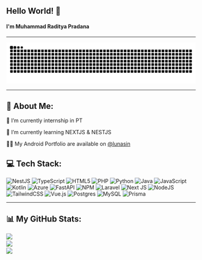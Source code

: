 ## Hello World! 🙌 
#### I'm Muhammad Raditya Pradana 

***

<img src="https://raw.githubusercontent.com/nyok26/nyok26/output/snake.svg" alt="Snake animation" />

***

<!-- ![gif coding](https://media.giphy.com/media/v1.Y2lkPTc5MGI3NjExcno4amt3ZjZ6NHZld28zczhxa2RsaTF0djZxeG0xanQ0YTc5cXVyNiZlcD12MV9naWZzX3NlYXJjaCZjdD1n/S9d8XB557e8phGLBVS/giphy.gif) -->

## 💫 About Me:
🔭 I’m currently internship in PT 

🌱 I’m currently learning NEXTJS & NESTJS

👨‍💻 My Android Portfolio are available on <a href="https://lunasin.polban.studio/" target="_blank">@lunasin</a>


## 💻 Tech Stack:
![NestJS](https://img.shields.io/badge/nestjs-%23E0234E.svg?style=for-the-badge&logo=nestjs&logoColor=white) ![TypeScript](https://img.shields.io/badge/typescript-%23007ACC.svg?style=for-the-badge&logo=typescript&logoColor=white) ![HTML5](https://img.shields.io/badge/html5-%23E34F26.svg?style=for-the-badge&logo=html5&logoColor=white) ![PHP](https://img.shields.io/badge/php-%23777BB4.svg?style=for-the-badge&logo=php&logoColor=white) ![Python](https://img.shields.io/badge/python-3670A0?style=for-the-badge&logo=python&logoColor=ffdd54) ![Java](https://img.shields.io/badge/java-%23ED8B00.svg?style=for-the-badge&logo=openjdk&logoColor=white) ![JavaScript](https://img.shields.io/badge/javascript-%23323330.svg?style=for-the-badge&logo=javascript&logoColor=%23F7DF1E) ![Kotlin](https://img.shields.io/badge/kotlin-%237F52FF.svg?style=for-the-badge&logo=kotlin&logoColor=white) ![Azure](https://img.shields.io/badge/azure-%230072C6.svg?style=for-the-badge&logo=microsoftazure&logoColor=white) ![FastAPI](https://img.shields.io/badge/FastAPI-005571?style=for-the-badge&logo=fastapi) ![NPM](https://img.shields.io/badge/NPM-%23CB3837.svg?style=for-the-badge&logo=npm&logoColor=white) ![Laravel](https://img.shields.io/badge/laravel-%23FF2D20.svg?style=for-the-badge&logo=laravel&logoColor=white) ![Next JS](https://img.shields.io/badge/Next-black?style=for-the-badge&logo=next.js&logoColor=white) ![NodeJS](https://img.shields.io/badge/node.js-6DA55F?style=for-the-badge&logo=node.js&logoColor=white) ![TailwindCSS](https://img.shields.io/badge/tailwindcss-%2338B2AC.svg?style=for-the-badge&logo=tailwind-css&logoColor=white) ![Vue.js](https://img.shields.io/badge/vue.js-%2335495e.svg?style=for-the-badge&logo=vuedotjs&logoColor=%234FC08D) ![Postgres](https://img.shields.io/badge/postgres-%23316192.svg?style=for-the-badge&logo=postgresql&logoColor=white) ![MySQL](https://img.shields.io/badge/mysql-4479A1.svg?style=for-the-badge&logo=mysql&logoColor=white) ![Prisma](https://img.shields.io/badge/Prisma-3982CE?style=for-the-badge&logo=Prisma&logoColor=white)

***

## 📊 My GitHub Stats:
![](https://github-readme-stats.vercel.app/api?username=nyok26&theme=vue-dark&hide_border=false&include_all_commits=true&count_private=true)<br/>
![](https://nirzak-streak-stats.vercel.app/?user=nyok26&theme=vue-dark&hide_border=false)<br/>
![](https://github-readme-stats.vercel.app/api/top-langs/?username=nyok26&theme=vue-dark&hide_border=false&include_all_commits=true&count_private=true&layout=compact)

